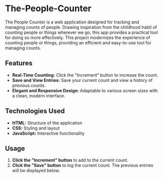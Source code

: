 # The-People-Counter

The People Counter is a web application designed for tracking and managing counts of people. Drawing inspiration from the childhood habit of counting people or things wherever we go, this app provides a practical tool for doing so more effectively. This project modernizes the experience of counting people or things, providing an efficient and easy-to-use tool for managing counts.

## Features

- **Real-Time Counting:** Click the "Increment" button to increase the count.
- **Save and View Entries:** Save your current count and view a history of previous counts.
- **Elegant and Responsive Design:** Adaptable to various screen sizes with a clean, modern interface.

## Technologies Used

- **HTML:** Structure of the application
- **CSS:** Styling and layout
- **JavaScript:** Interactive functionality

## Usage

1. **Click the "Increment" button** to add to the current count.
2. **Click the "Save" button** to log the current count. The previous entries will be displayed below.
